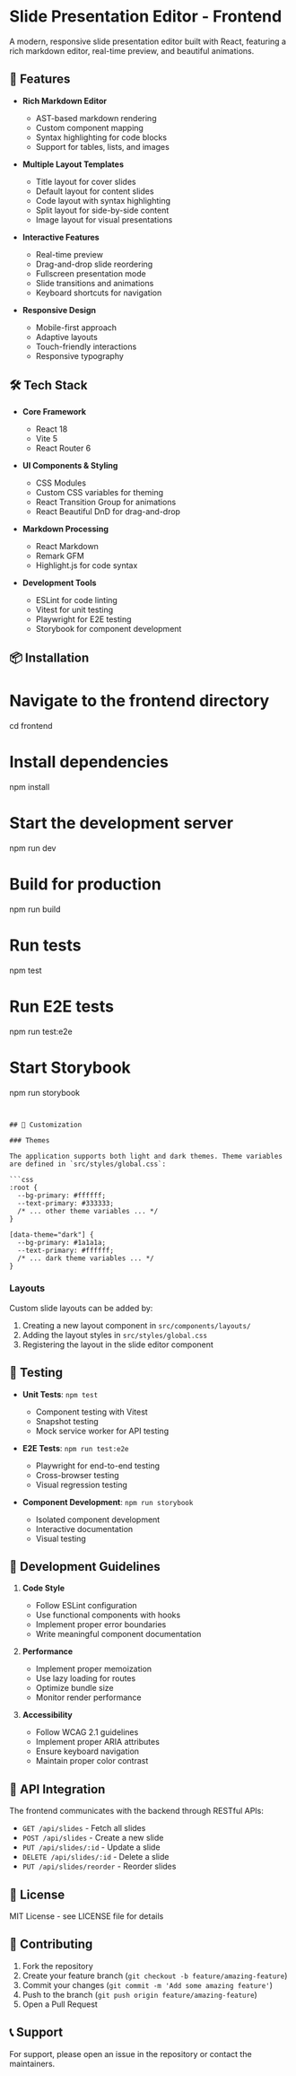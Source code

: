 # Slide Presentation Editor - Frontend

A modern, responsive slide presentation editor built with React, featuring a rich markdown editor, real-time preview, and beautiful animations.

## 🚀 Features

- **Rich Markdown Editor**
  - AST-based markdown rendering
  - Custom component mapping
  - Syntax highlighting for code blocks
  - Support for tables, lists, and images

- **Multiple Layout Templates**
  - Title layout for cover slides
  - Default layout for content slides
  - Code layout with syntax highlighting
  - Split layout for side-by-side content
  - Image layout for visual presentations

- **Interactive Features**
  - Real-time preview
  - Drag-and-drop slide reordering
  - Fullscreen presentation mode
  - Slide transitions and animations
  - Keyboard shortcuts for navigation

- **Responsive Design**
  - Mobile-first approach
  - Adaptive layouts
  - Touch-friendly interactions
  - Responsive typography

## 🛠️ Tech Stack

- **Core Framework**
  - React 18
  - Vite 5
  - React Router 6

- **UI Components & Styling**
  - CSS Modules
  - Custom CSS variables for theming
  - React Transition Group for animations
  - React Beautiful DnD for drag-and-drop

- **Markdown Processing**
  - React Markdown
  - Remark GFM
  - Highlight.js for code syntax

- **Development Tools**
  - ESLint for code linting
  - Vitest for unit testing
  - Playwright for E2E testing
  - Storybook for component development

## 📦 Installation

# Navigate to the frontend directory
cd frontend

# Install dependencies
npm install

# Start the development server
npm run dev

# Build for production
npm run build

# Run tests
npm test

# Run E2E tests
npm run test:e2e

# Start Storybook
npm run storybook
```


## 🎨 Customization

### Themes

The application supports both light and dark themes. Theme variables are defined in `src/styles/global.css`:

```css
:root {
  --bg-primary: #ffffff;
  --text-primary: #333333;
  /* ... other theme variables ... */
}

[data-theme="dark"] {
  --bg-primary: #1a1a1a;
  --text-primary: #ffffff;
  /* ... dark theme variables ... */
}
```

### Layouts

Custom slide layouts can be added by:
1. Creating a new layout component in `src/components/layouts/`
2. Adding the layout styles in `src/styles/global.css`
3. Registering the layout in the slide editor component

## 🧪 Testing

- **Unit Tests**: `npm test`
  - Component testing with Vitest
  - Snapshot testing
  - Mock service worker for API testing

- **E2E Tests**: `npm run test:e2e`
  - Playwright for end-to-end testing
  - Cross-browser testing
  - Visual regression testing

- **Component Development**: `npm run storybook`
  - Isolated component development
  - Interactive documentation
  - Visual testing

## 📝 Development Guidelines

1. **Code Style**
   - Follow ESLint configuration
   - Use functional components with hooks
   - Implement proper error boundaries
   - Write meaningful component documentation

2. **Performance**
   - Implement proper memoization
   - Use lazy loading for routes
   - Optimize bundle size
   - Monitor render performance

3. **Accessibility**
   - Follow WCAG 2.1 guidelines
   - Implement proper ARIA attributes
   - Ensure keyboard navigation
   - Maintain proper color contrast

## 🔄 API Integration

The frontend communicates with the backend through RESTful APIs:

- `GET /api/slides` - Fetch all slides
- `POST /api/slides` - Create a new slide
- `PUT /api/slides/:id` - Update a slide
- `DELETE /api/slides/:id` - Delete a slide
- `PUT /api/slides/reorder` - Reorder slides

## 📄 License

MIT License - see LICENSE file for details

## 👥 Contributing

1. Fork the repository
2. Create your feature branch (`git checkout -b feature/amazing-feature`)
3. Commit your changes (`git commit -m 'Add some amazing feature'`)
4. Push to the branch (`git push origin feature/amazing-feature`)
5. Open a Pull Request

## 📞 Support

For support, please open an issue in the repository or contact the maintainers.
